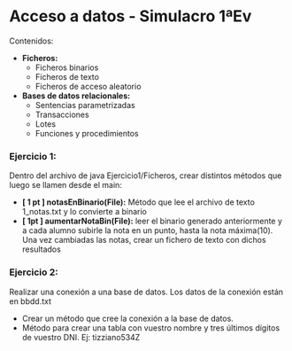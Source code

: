 # Acceso a datos - Simulacro 1ªEv

Contenidos:

- **Ficheros:**
  - Ficheros binarios
  - Ficheros de texto
  - Ficheros de acceso aleatorio
- **Bases de datos relacionales:**
  - Sentencias parametrizadas
  - Transacciones
  - Lotes
  - Funciones y procedimientos

### Ejercicio 1:
Dentro del archivo de java Ejercicio1/Ficheros, crear distintos métodos que luego se llamen desde el main:
- **[ 1 pt ] notasEnBinario(File):** Método que lee el archivo de texto 1_notas.txt y lo convierte a binario
- **[ 1pt ] aumentarNotaBin(File):** leer el binario generado anteriormente y a cada alumno subirle la nota en un punto, hasta la nota máxima(10). Una vez cambiadas las notas, crear un fichero de texto con dichos resultados

### Ejercicio 2:
Realizar una conexión a una base de datos. Los datos de la conexión están en bbdd.txt
- Crear un método que cree la conexión a la base de datos.
- Método para crear una tabla con vuestro nombre y tres últimos dígitos de vuestro DNI. Ej: tizziano534Z